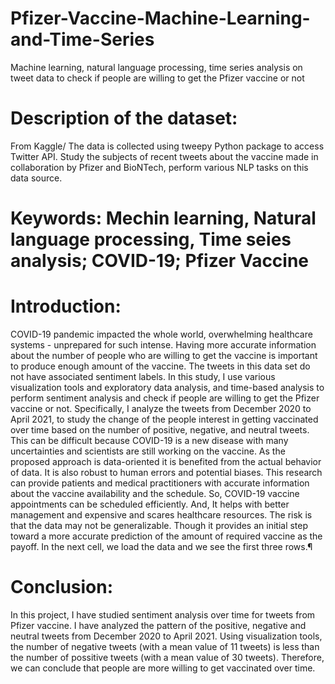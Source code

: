 # Pfizer-Vaccine-Machine-Learning-and-Time-Series
Machine learning, natural language processing, time series analysis on tweet data to check if people are willing to get the Pfizer vaccine or not 

# Description of the dataset:
From Kaggle/ The data is collected using tweepy Python package to access Twitter API. Study the subjects of recent tweets about the vaccine made in collaboration by Pfizer and BioNTech, perform various NLP tasks on this data source.
# Keywords: Mechin learning, Natural language processing, Time seies analysis; COVID-19; Pfizer Vaccine

# Introduction:
COVID-19 pandemic impacted the whole world, overwhelming healthcare systems - unprepared for such intense. Having more accurate information about the number of people who are willing to get the vaccine is important to produce enough amount of the vaccine. The tweets in this data set do not have associated sentiment labels. In this study, I use various visualization tools and exploratory data analysis, and time-based analysis to perform sentiment analysis and check if people are willing to get the Pfizer vaccine or not. Specifically, I analyze the tweets from December 2020 to April 2021, to study the change of the people interest in getting vaccinated over time based on the number of positive, negative, and neutral tweets. This can be difficult because COVID-19 is a new disease with many uncertainties and scientists are still working on the vaccine. As the proposed approach is data-oriented it is benefited from the actual behavior of data. It is also robust to human errors and potential biases. This research can provide patients and medical practitioners with accurate information about the vaccine availability and the schedule. So, COVID-19 vaccine appointments can be scheduled efficiently. And, It helps with better management and expensive and scares healthcare resources. The risk is that the data may not be generalizable. Though it provides an initial step toward a more accurate prediction of the amount of required vaccine as the payoff. In the next cell, we load the data and we see the first three rows.¶

# Conclusion:
In this project, I have studied sentiment analysis over time for tweets from Pfizer vaccine. I have analyzed the pattern of the positive, negative and neutral tweets from December 2020 to April 2021. Using visualization tools, the number of negative tweets (with a mean value of 11 tweets) is less than the number of possitive tweets (with a mean value of 30 tweets). Therefore, we can conclude that people are more willing to get vaccinated over time.
